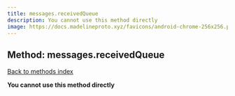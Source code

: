 ```yaml
---
title: messages.receivedQueue
description: You cannot use this method directly
image: https://docs.madelineproto.xyz/favicons/android-chrome-256x256.png
---
```

## Method: messages.receivedQueue  
[Back to methods index](index.md)


**You cannot use this method directly**




